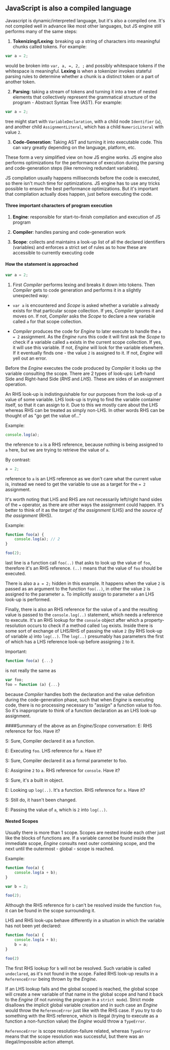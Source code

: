 ## JavaScript is also a compiled language

Javascript is dynamic/interpreted language, but it's also a compiled one. It's not compiled well in advance like most other languages, but JS engine still performs many of the same steps:

1. **Tokenizing/Lexing**: breaking up a string of characters into meaningful chunks called tokens. For example:

```javascript
var a = 2;
```
would be broken into `var, a, =, 2, ;` and possibly whitespace tokens if the whitespace is meaningful. **Lexing** is when a tokenizer invokes stateful parsing rules to determine whether a chunk is a distinct token or a part of another token.

2. **Parsing**: taking a stream of tokens and turning it into a tree of nested elements that collectively represent the grammatical structure of the program - Abstract Syntax Tree (AST). For example:

```javascript
var a = 2;
```
tree might start with `VariableDeclaration`, with a child node `Identifier` (`a`), and another child `AssignmentLiteral`, which has a child `NumericLiteral` with value `2`.

3. **Code-Generation**: Taking AST and turning it into executable code. This can vary greatly depending on the language, platform, etc. 

These form a very simplified view on how JS engine works. JS engine also performs optimizations for the performance of execution during the parsing and code-generation steps (like removing redundant variables).

JS compilation usually happens milliseconds before the code is executed, so there isn't much time for optimizations. JS engine has to use any tricks possible to ensure the best performance optimizations. But it's important that compilation actually does happen, just before executing the code.

#### Three important characters of program execution

1. **Engine**: responsible for start-to-finish compilation and execution of JS program

2. **Compiler**: handles parsing and code-generation work

3. **Scope**: collects and maintains a look-up list of all the declared identifiers (variables) and enforces a strict set of rules as to how these are accessible to currently executing code

#### How the statement is approached

```javascript
var a = 2;
```
1. First *Compiler* performs lexing and breaks it down into tokens. Then *Compiler* gets to code generation and performs it in a slightly unexpected way:

* `var a` is encountered and *Scope* is asked whether a variable `a` already exists for that particular scope collection. If yes, *Compiler* ignores it and moves on. If not, *Compiler* asks the *Scope* to declare a new variable called `a` for that scope collection.

* *Compiler* produces the code for *Engine* to later execute to handle the `a = 2` assignment. As the *Engine* runs this code it will first ask the *Scope* to check if a variable called `a` exists in the current scope collection. If yes, it will use this variable. If not, *Engine* will look for the variable elsewhere. If it eventually finds one - the value `2` is assigned to it. If not, *Engine* will yell out an error.


Before the *Engine* executes the code produced by *Compiler* it looks up the variable consulting the scope. There are 2 types of look-ups: Left-hand Side and Right-hand Side (*RHS* and *LHS*). These are sides of an assignment operation.

An RHS look-up is indistinguishable for our purposes from the look-up of a value of some variable. LHS look-up is trying to find the variable container itself, so that it can assign to it. Due to this we mostly care about the LHS whereas RHS can be treated as simply non-LHS. In other words RHS can be thought of as "go get the value of..."

Example:

```javascript
console.log(a);
```
the reference to `a` is a RHS reference, because nothing is being assigned to `a` here, but we are trying to retrieve the value of `a`.
 
 By contrast:
 
 ```javascript
 a = 2;
 ```
reference to `a` is an LHS reference as we don't care what the current value is, instead we need to get the variable to use as a target for the `= 2` assignment.

It's worth noting that LHS and RHS are not necessarily left/right hand sides of the `=` operator, as there are other ways the assignment could happen. It's better to think of it as the *target of the assignment* (LHS) and the *source of the assignment* (RHS).

Example:
```javascript
function foo(a) {
    console.log(a); // 2
}

foo(2);
```

last line is a function call `foo(..)` that asks to look up the value of `foo`, therefore it's an RHS reference. `(..)` means that the value of `foo` should be executed.

There is also a `a = 2;` hidden in this example. It happens when the value `2` is passed as an argument to the function `foo(..)`, in other the value `2` is assigned to the parameter `a`. To implicitly assign to parameter `a` an LHS look-up is performed.

Finally, there is also an RHS reference for the value of `a` and the resulting value is passed to the `console.log(..)` statement, which needs a reference to execute. It's an RHS lookup for the `console` object after which a property-resolution occurs to check if a method called `log` exists. Inside there is some sort of exchange of LHS/RHS of passing the value `2` (by RHS look-up of variable `a`) into `log(..)`. The `log(..)` presumably has parameters the first of which has a LHS reference look-up before assigning `2` to it.

Important:

```javascript
function foo(a) {...}
```
is not really the same as

```javascript
var foo;
foo = function (a) {...}
```
because *Compiler* handles both the declaration and the value definition during the code-generation phase, such that when *Engine* is executing code, there is no processing necessary to "assign" a function value to foo. So it's inappropriate to think of a function declaration as an LHS look-up assignment. 

####Summary of the above as an *Engine/Scope* conversation:
E: RHS reference for foo. Have it?

S: Sure, Compiler declared it as a function.

E: Executing `foo`. LHS reference for `a`. Have it?

S: Sure, Compiler declared it as a formal parameter to foo.

E: Assignine `2` to `a`. RHS reference for `console`. Have it?

S: Sure, it's a built in object.

E: Looking up `log(..)`. It's a function. RHS reference for `a`. Have it?

S: Still do, it hasn't been changed.

E: Passing the value of `a`, which is `2` into `log(..)`.


#### Nested Scopes

Usually there is more than 1 scope. Scopes are nested inside each other just like the blocks of functions are. If a variable cannot be found inside the immediate scope, *Engine* consults next outer containing scope, and the next until the outermost - global - scope is reached.

Example:

```javascript
function foo(a) {
    console.log(a + b);
}

var b = 2;

foo(2);
```

Although the RHS reference for `b` can't be resolved inside the function `foo`, it can be found in the scope surrounding it.

LHS and RHS look-ups behave differently in a situation in which the variable has not been yet declared:

```javascript
function foo(a) {
    console.log(a + b);
    b = a;
}

foo(2)
```

The first RHS lookup for `b` will not be resolved. Such variable is called `undeclared`, as it's not found in the scope. Failed RHS look-up results in a `ReferenceError` being thrown by the *Engine*.

If an LHS lookup fails and the global scoped is reached, the global scope will create a new variable of that name in the global scope and hand it back to the *Engine* (if not running the program in a `strict mode`). Strict mode disallows the implicit global variable creation and in such case an *Engine* would throw the `ReferenceError` just like with the RHS case. If you try to do something with the RHS reference, which is illegal (trying to execute as a function a non-function value) the *Engine* would throw a `TypeError`.

`ReferenceError` is scope resolution-failure related, whereas `TypeError` means that the scope resolution was successful, but there was an illegal/impossible action attempt.
